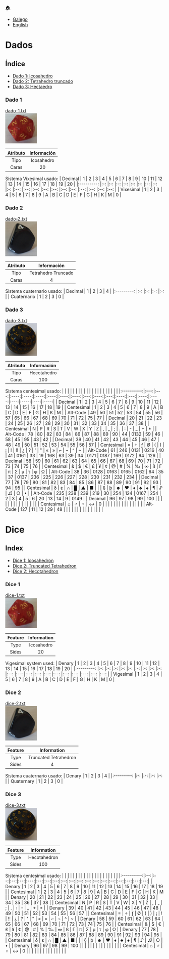 [🏠](README.md)
- [Galego](dados.md#índice)
- [English](dados.md#index)

# Dados
## Índice
- [Dado 1: Icosahedro](dados.md#dado-1)
- [Dado 2: Tetrahedro truncado](dados.md#dado-2)
- [Dado 3: Hectaedro](dados.md#dado-3)

### Dado 1
[dado-1.txt](../src/dados/dado-1.txt)  
<img src="../media/dado-1.jpg" width="100" alt="Imaxe do dado 1" title="Dado 1">  

| Atributo  | Información   |
|:--------: |:-----------:  |
|   Tipo    |  Icosahedro   |
|   Caras   |      20       |

Sistema Vixesimal usado:
|  Decimal      | 1     | 2     | 3     | 4     | 5     | 6     | 7     | 8     | 9     | 10    | 11    | 12    | 13    | 14    | 15    | 16    | 17    | 18    | 19    | 20    |
|:---------:    |:-:    |:-:    |:-:    |:-:    |:-:    |:-:    |:-:    |:-:    |:-:    |:--:   |:--:   |:--:   |:--:   |:--:   |:--:   |:--:   |:--:   |:--:   |:--:   |:--:   |
| Vixesimal     | 1     | 2     | 3     | 4     | 5     | 6     | 7     | 8     | 9     |  A    |  B    |  C    |  D    |  E    |  F    |  G    |  H    |  K    |  M    |  0    |

### Dado 2
[dado-2.txt](../src/dados/dado-2.txt)  
<img src="../media/dado-2.jpg" width="100" alt="Imaxe do dado 2" title="Dado 2">

| Atributo  | Información            |
|:--------: |:-----------:           |
|   Tipo    |  Tetrahedro Truncado   |
|   Caras   |      4                 |

Sistema cuaternario usado:
|  Decimal      | 1     | 2     | 3     | 4     |
|:---------:    |:-:    |:-:    |:-:    |:-:    |
| Cuaternario   | 1     | 2     | 3     | 0     |

### Dado 3
[dado-3.txt](../src/dados/dado-3.txt)  
<img src="../media/dado-3.jpg" width="100" alt="Imaxe do dado 3" title="Dado 3">

| Atributo  | Información     |
|:--------: |:-----------:    |
|   Tipo    |  Hecotahedro    |
|   Caras   |      100        |

Sistema centesimal usado:
|            |     |     |      |      |      |      |      |      |     |      |     |      |     |      |      |     |      |     |      |
|:----------:|:---:|:---:|:----:|:----:|:----:|:----:|:----:|:----:|:---:|:----:|:---:|:----:|:---:|:----:|:----:|:---:|:----:|:---:|:----:|
|   Decimal  |  1  |  2  |   3  |   4  |   5  |   6  |   7  |   8  |  9  |  10  |  11 |  12  |  13 |  14  |  15  |  16 |  17  |  18 |  19  |
| Centesimal |  1  |  2  |   3  |   4  |   5  |   6  |   7  |   8  |  9  |   A  |  B  |   C  |  D  |   E  |   F  |  G  |   H  |  K  |   M  |
|  Alt-Code  |  49 |  50 |  51  |  52  |  53  |  54  |  55  |  56  |  57 |  65  |  66 |  67  |  68 |  69  |  70  |  71 |  72  |  75 |  77  |
|   Decimal  |  20 |  21 |  22  |  23  |  24  |  25  |  26  |  27  |  28 |  29  |  30 |  31  |  32 |  33  |  34  |  35 |  36  |  37 |  38  |
| Centesimal |  N  |  P  |   R  |   S  |   T  |   V  |   W  |   X  |  Y  |   Z  |  ,  |   „  |  ;  |   .  |   :  |  -  |   _  |  +  |   *  |
|  Alt-Code  |  78 |  80 |  82  |  83  |  84  |  86  |  87  |  88  |  89 |  90  |  44 | 0132 |  59 |  46  |  58  |  45 |  95  |  43 |  42  |
|   Decimal  |  39 |  40 |  41  |  42  |  43  |  44  |  45  |  46  |  47 |  48  |  49 |  50  |  51 |  52  |  53  |  54 |  55  |  56 |  57  |
| Centesimal |  =  |  ÷  |   ƒ  |   Ø  |   (  |   )  |   ¡  |   !  |  ‼  |   ¿  |  ?  |   '  |  "  |   «  |   »  |  ⌐  |   ¬  |  ^  |   ~  |
|  Alt-Code  |  61 | 246 | 0131 | 0216 |  40  |  41  | 0161 |  33  |  19 |  168 |  63 |  39  |  34 | 0171 | 0187 | 169 | 0172 |  94 |  126 |
|   Decimal  |  58 |  59 |  60  |  61  |  62  |  63  |  64  |  65  |  66 |  67  |  68 |  69  |  70 |  71  |  72  |  73 |  74  |  75 |  76  |
| Centesimal |  &  |  $  |   €  |   £  |   ¥  |   ¢  |   @  |   #  |  %  |   ‰  |  ∞  |   ß  |  Γ  |   π  |   Σ  |  µ  |   τ  |  φ  |   Ω  |
|  Alt-Code  |  38 |  36 | 0128 | 0163 | 0165 | 0162 |  64  |  35  |  37 | 0137 | 236 |  225 | 226 |  227 |  228 | 230 |  231 | 232 |  234 |
|   Decimal  |  77 |  78 |  79  |  80  |  81  |  82  |  83  |  84  |  85 |  86  |  87 |  88  |  89 |  90  |  91  |  92 |  93  |  94 |  95  |
| Centesimal |  δ  |  ε  |   ∩  |   █  |   ▲  |   ■  |  \|  |   §  |  þ  |   ☻  |  ♥  |   ♦  |  ♣  |   ♠  |   ¶  |  ♪  |   ♫  |  ○  |   •  |
|  Alt-Code  | 235 | 238 |  239 |  219 |  30  |  254 |  124 | 0167 | 254 |   2  |  3  |   4  |  5  |   6  |  20  |  13 |  14  |  9  | 0149 |
|   Decimal  |  96 |  97 |  98  |  99  |  100 |      |      |      |     |      |     |      |     |      |      |     |      |     |      |
| Centesimal |  ⌂  |  ♂  |   ♀  |   ↔  |   0  |      |      |      |     |      |     |      |     |      |      |     |      |     |      |
|  Alt-Code  | 127 |  11 |  12  |  29  |  48  |      |      |      |     |      |     |      |     |      |      |     |      |     |      |

# Dice
## Index
- [Dice 1: Icosahedron](dados.md#dice-1)
- [Dice 2: Truncated Tetrahedron](dados.md#dice-2)
- [Dice 2: Hecotahedron](dados.md#dice-3)

### Dice 1
[dice-1.txt](../src/dados/dado-1.txt)  
<img src="../media/dado-1.jpg" width="100" alt="Image of dice 1" title="Dice 1">

| Feature   | Information   |
|:--------: |:-----------:  |
|   Type    |  Icosahedro   |
|   Sides   |      20       |

Vigesimal system used:
|  Denary       | 1     | 2     | 3     | 4     | 5     | 6     | 7     | 8     | 9     | 10    | 11    | 12    | 13    | 14    | 15    | 16    | 17    | 18    | 19    | 20    |
|:---------:    |:-:    |:-:    |:-:    |:-:    |:-:    |:-:    |:-:    |:-:    |:-:    |:--:   |:--:   |:--:   |:--:   |:--:   |:--:   |:--:   |:--:   |:--:   |:--:   |:--:   |
| Vigesimal     | 1     | 2     | 3     | 4     | 5     | 6     | 7     | 8     | 9     |  A    |  B    |  C    |  D    |  E    |  F    |  G    |  H    |  K    |  M    |  0    |

### Dice 2
[dice-2.txt](../src/dados/dado-2.txt)  
<img src="../media/dado-2.jpg" width="100" alt="Image of dice 2" title="Dice 2">

| Feature   | Information                |
|:--------: |:-----------:               |
|   Type    |  Truncated Tetrahedron     |
|   Sides   |      4                     |

Sistema cuaternario usado:
|  Denary      | 1     | 2     | 3     | 4     |
|:---------:   |:-:    |:-:    |:-:    |:-:    |
| Quaternary   | 1     | 2     | 3     | 0     |

### Dice 3
[dice-3.txt](../src/dados/dado-3.txt)  
<img src="../media/dado-3.jpg" width="100" alt="Image of dice 3" title="Dice 3">

| Feature   | Information       |
|:--------: |:-----------:      |
|   Type    |  Hecotahedron     |
|   Sides   |      100          |

Sistema centesimal usado:
|            |    |    |    |    |     |    |    |    |    |    |    |    |    |    |    |    |    |    |    |
|:----------:|:--:|:--:|:--:|:--:|:---:|:--:|:--:|:--:|:--:|:--:|:--:|:--:|:--:|:--:|:--:|:--:|:--:|:--:|:--:|
|   Denary   |  1 |  2 |  3 |  4 |  5  |  6 |  7 |  8 |  9 | 10 | 11 | 12 | 13 | 14 | 15 | 16 | 17 | 18 | 19 |
| Centesimal |  1 |  2 |  3 |  4 |  5  |  6 |  7 |  8 |  9 |  A |  B |  C |  D |  E |  F |  G |  H |  K |  M |
|   Denary   | 20 | 21 | 22 | 23 |  24 | 25 | 26 | 27 | 28 | 29 | 30 | 31 | 32 | 33 | 34 | 35 | 36 | 37 | 38 |
| Centesimal |  N |  P |  R |  S |  T  |  V |  W |  X |  Y |  Z |  , |  „ |  ; |  . |  : |  - |  _ |  + |  * |
|   Denary   | 39 | 40 | 41 | 42 |  43 | 44 | 45 | 46 | 47 | 48 | 49 | 50 | 51 | 52 | 53 | 54 | 55 | 56 | 57 |
| Centesimal |  = |  ÷ |  ƒ |  Ø |  (  |  ) |  ¡ |  ! |  ‼ |  ¿ |  ? |  ' |  " |  « |  » |  ⌐ |  ¬ |  ^ |  ~ |
|   Denary   | 58 | 59 | 60 | 61 |  62 | 63 | 64 | 65 | 66 | 67 | 68 | 69 | 70 | 71 | 72 | 73 | 74 | 75 | 76 |
| Centesimal |  & |  $ |  € |  £ |  ¥  |  ¢ |  @ |  # |  % |  ‰ |  ∞ |  ß |  Γ |  π |  Σ |  µ |  τ |  φ |  Ω |
|   Denary   | 77 | 78 | 79 | 80 |  81 | 82 | 83 | 84 | 85 | 86 | 87 | 88 | 89 | 90 | 91 | 92 | 93 | 94 | 95 |
| Centesimal |  δ |  ε |  ∩ |  █ |  ▲  |  ■ | \| |  § |  þ |  ☻ |  ♥ |  ♦ |  ♣ |  ♠ |  ¶ |  ♪ |  ♫ |  ○ |  • |
|   Denary   | 96 | 97 | 98 | 99 | 100 |    |    |    |    |    |    |    |    |    |    |    |    |    |    |
| Centesimal |  ⌂ |  ♂ |  ♀ |  ↔ |  0  |    |    |    |    |    |    |    |    |    |    |    |    |    |    |
